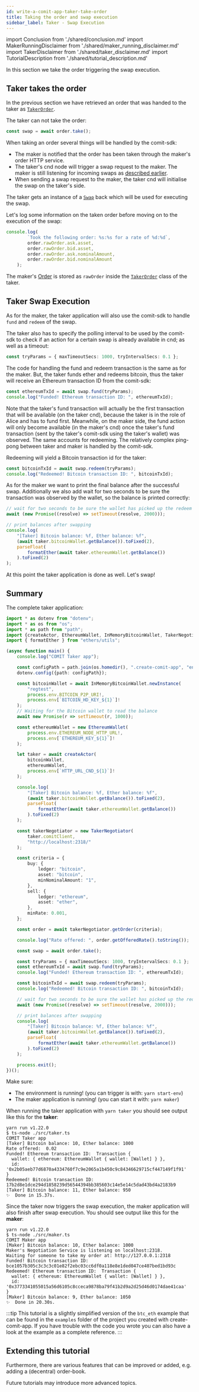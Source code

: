 ```yaml
---
id: write-a-comit-app-taker-take-order
title: Taking the order and swap execution
sidebar_label: Taker - Swap Execution
---
```


import Conclusion from './shared/conclusion.md'
import MakerRunningDisclaimer from './shared/maker_running_disclaimer.md'
import TakerDisclaimer from './shared/taker_disclaimer.md'
import TutorialDescription from './shared/tutorial_description.md'

<TutorialDescription />
<TakerDisclaimer />
<MakerRunningDisclaimer />

In this section we take the order triggering the swap execution.

## Taker takes the order

In the previous section we have retrieved an order that was handed to the taker as [`TakerOrder`](../../comit-sdk/classes/_negotiation_taker_order_.order.md).

The taker can not take the order:

```typescript
const swap = await order.take();
```

When taking an order several things will be handled by the comit-sdk:

* The maker is notified that the order has been taken through the maker's order HTTP service.
* The taker's cnd node will trigger a swap request to the maker. The maker is still listening for incoming swaps as [described earlier](docs/tutorials/write-your-first-comit-app/maker-publishes-order.md#maker-publishes-the-order).
* When sending a swap request to the maker, the taker cnd will initialise the swap on the taker's side. 

The taker gets an instance of a [`Swap`](../../comit-sdk/classes/_swap_.swap.md) back which will be used for executing the swap.

Let's log some information on the taken order before moving on to the execution of the swap:

```typescript
console.log(
        `Took the following order: %s:%s for a rate of %d:%d`,
        order.rawOrder.ask.asset,
        order.rawOrder.bid.asset,
        order.rawOrder.ask.nominalAmount,
        order.rawOrder.bid.nominalAmount
    );
```

The maker's [Order](../../comit-sdk/interfaces/_negotiation_order_.order.md) is stored as `rawOrder` inside the [`TakerOrder`](../../comit-sdk/classes/_negotiation_taker_order_.order.md) class of the taker.

## Taker Swap Execution

As for the maker, the taker application will also use the comit-sdk to handle `fund` and `redeem` of the swap.

The taker also has to specify the polling interval to be used by the comit-sdk to check if an action for a certain swap is already available in cnd; as well as a timeout:

```typescript
const tryParams = { maxTimeoutSecs: 1000, tryIntervalSecs: 0.1 };
```

The code for handling the fund and redeem transaction is the same as for the maker.
But, the taker funds ether and redeems bitcoin, thus the taker will receive an Ethereum transaction ID from the comit-sdk:

```typescript
const ethereumTxId = await swap.fund(tryParams);
console.log("Funded! Ethereum transaction ID: ", ethereumTxId);
```

Note that the taker's fund transaction will actually be the first transaction that will be available (on the taker cnd), because the taker is in the role of Alice and has to fund first.
Meanwhile, on the maker side, the fund action will only become available (in the maker's cnd) once the taker's fund transaction (sent by the taker's comit-sdk using the taker's wallet) was observed.
The same accounts for redeeming.
The relatively complex ping-pong between taker and maker is handled by the comit-sdk.

Redeeming will yield a Bitcoin transaction id for the taker:

```typescript
const bitcoinTxId = await swap.redeem(tryParams);
console.log("Redeemed! Bitcoin transaction ID: ", bitcoinTxId);
```

As for the maker we want to print the final balance after the successful swap.
Additionally we also add wait for two seconds to be sure the transaction was observed by the wallet, so the balance is printed correctly:

```typescript
// wait for two seconds to be sure the wallet has picked up the redeem transaction
await (new Promise((resolve) => setTimeout(resolve, 2000)));

// print balances after swapping
console.log(
    "[Taker] Bitcoin balance: %f, Ether balance: %f",
    (await taker.bitcoinWallet.getBalance()).toFixed(2),
    parseFloat(
        formatEther(await taker.ethereumWallet.getBalance())
    ).toFixed(2)
);
```

At this point the taker application is done as well. Let's swap!

## Summary

The complete taker application:

```typescript
import * as dotenv from "dotenv";
import * as os from "os";
import * as path from "path";
import {createActor, EthereumWallet, InMemoryBitcoinWallet, TakerNegotiator} from "comit-sdk";
import { formatEther } from "ethers/utils";

(async function main() {
    console.log("COMIT Taker app");

    const configPath = path.join(os.homedir(), ".create-comit-app", "env");
    dotenv.config({path: configPath});

    const bitcoinWallet = await InMemoryBitcoinWallet.newInstance(
        "regtest",
        process.env.BITCOIN_P2P_URI!,
        process.env[`BITCOIN_HD_KEY_${1}`]!
    );
    // Waiting for the Bitcoin wallet to read the balance
    await new Promise(r => setTimeout(r, 1000));

    const ethereumWallet = new EthereumWallet(
        process.env.ETHEREUM_NODE_HTTP_URL!,
        process.env[`ETHEREUM_KEY_${1}`]!
    );

    let taker = await createActor(
        bitcoinWallet,
        ethereumWallet,
        process.env[`HTTP_URL_CND_${1}`]!
    );

    console.log(
        "[Taker] Bitcoin balance: %f, Ether balance: %f",
        (await taker.bitcoinWallet.getBalance()).toFixed(2),
        parseFloat(
            formatEther(await taker.ethereumWallet.getBalance())
        ).toFixed(2)
    );

    const takerNegotiator = new TakerNegotiator(
        taker.comitClient,
        "http://localhost:2318/"
    );

    const criteria = {
        buy: {
            ledger: "bitcoin",
            asset: "bitcoin",
            minNominalAmount: "1",
        },
        sell: {
            ledger: "ethereum",
            asset: "ether",
        },
        minRate: 0.001,
    };

    const order = await takerNegotiator.getOrder(criteria);

    console.log("Rate offered: ", order.getOfferedRate().toString());

    const swap = await order.take();

    const tryParams = { maxTimeoutSecs: 1000, tryIntervalSecs: 0.1 };
    const ethereumTxId = await swap.fund(tryParams);
    console.log("Funded! Ethereum transaction ID: ", ethereumTxId);

    const bitcoinTxId = await swap.redeem(tryParams);
    console.log("Redeemed! Bitcoin transaction ID: ", bitcoinTxId);

    // wait for two seconds to be sure the wallet has picked up the redeem transaction
    await (new Promise((resolve) => setTimeout(resolve, 2000)));

    // print balances after swapping
    console.log(
        "[Taker] Bitcoin balance: %f, Ether balance: %f",
        (await taker.bitcoinWallet.getBalance()).toFixed(2),
        parseFloat(
            formatEther(await taker.ethereumWallet.getBalance())
        ).toFixed(2)
    );

    process.exit();
})();
```

Make sure: 
* The environment is running! (you can trigger is with: `yarn start-env`)
* The maker application is running! (you can start it with: `yarn maker`)

When running the taker application with `yarn taker` you should see output like this for the **taker**:

```
yarn run v1.22.0
$ ts-node ./src/taker.ts
COMIT Taker app
[Taker] Bitcoin balance: 10, Ether balance: 1000
Rate offered:  0.02
Funded! Ethereum transaction ID:  Transaction {
  wallet: { ethereum: EthereumWallet { wallet: [Wallet] } },
  id: '0x2b05aeb77d6870a4334760f7c9e2065a1b450c9c84346629715cf447149f1f91'
}
Redeemed! Bitcoin transaction ID:  17b2d8e1dce294d1858239d56544394bb385603c14e5e14c5dad43bd4a2183b9
[Taker] Bitcoin balance: 11, Ether balance: 950
✨  Done in 15.37s.
```

Since the taker now triggers the swap execution, the maker application will also finish after swap execution. 
You should see output like this for the **maker**:

```
yarn run v1.22.0
$ ts-node ./src/maker.ts
COMIT Maker app
[Maker] Bitcoin balance: 10, Ether balance: 1000
Maker's Negotiation Service is listening on localhost:2318.
Waiting for someone to take my order at: http://127.0.0.1:2318
Funded! Bitcoin transaction ID:  bce1057b305c3c3c3c01e82f2ebc03cc6df0a118e8e1ded047ce407bed1bd93c
Redeemed! Ethereum transaction ID:  Transaction {
  wallet: { ethereum: EthereumWallet { wallet: [Wallet] } },
  id: '0x3773341055015a56d6105c8cceca9878ba79f41b2d9a2d25d46d0174dae41caa'
}
[Maker] Bitcoin balance: 9, Ether balance: 1050
✨  Done in 20.30s.
```

:::tip
This tutorial is a slightly simplified version of the `btc_eth` example that can be found in the `examples` folder of the project you created with create-comit-app.
If you have trouble with the code you wrote you can also have a look at the example as a complete reference.
:::

## Extending this tutorial

<Conclusion />

Furthermore, there are various features that can be improved or added, e.g. adding a (decentral) order-book.

Future tutorials may introduce more advanced topics. 
